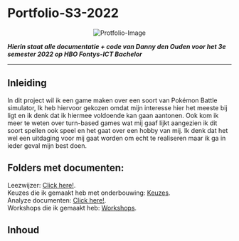# Portfolio-S3-2022

<p align="center">
  <img src="https://th.bing.com/th/id/OIP.mDzIoaqnw_whAiaTSz4iwgHaFj?pid=ImgDet&rs=1" alt="Protfolio-Image"> <!-- Verander placeholder naar Bee movie.gif -->
</p>

***Hierin staat alle documentatie + code van Danny den Ouden voor het 3e semester 2022 op HBO Fontys-ICT Bachelor***

---

## Inleiding
In dit project wil ik een game maken over een soort van Pokémon Battle simulator, Ik heb hiervoor gekozen omdat mijn interesse hier het meeste bij ligt en ik denk dat ik hiermee voldoende kan gaan aantonen. Ook kom ik meer te weten over turn-based games wat mij gaaf lijkt aangezien ik dit soort spellen ook speel en het gaat over een hobby van mij. Ik denk dat het wel een uitdaging voor mij gaat worden om echt te realiseren maar ik ga in ieder geval mijn best doen.  

## Folders met documenten:
Leezwijzer: [Click here!](/Documentatie/Reflectie%20per%20Sprint/).  
Keuzes die ik gemaakt heb met onderbouwing: [Keuzes](/Documentatie/Belangrijke%20Keuzes.md).  
Analyze documenten: [Click here!](/Documentatie/Analyse/).  
Workshops die ik gemaakt heb: [Workshops](/Documentatie/Analyse/Workshops.md).  

## Inhoud

